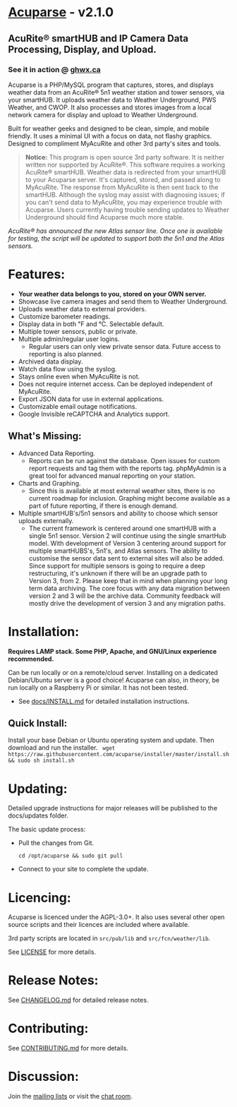 # [Acuparse](http://www.acuparse.com) - v2.1.0
## AcuRite®‎ smartHUB and IP Camera Data Processing, Display, and Upload.
### See it in action @ [ghwx.ca](http://www.ghwx.ca)

Acuparse is a PHP/MySQL program that captures, stores, and displays weather data from an AcuRite®‎ 5n1 weather station and tower sensors, via your smartHUB. It uploads weather data to Weather Underground, PWS Weather, and CWOP. It also processes and stores images from a local network camera for display and upload to Weather Underground.

Built for weather geeks and designed to be clean, simple, and mobile friendly. It uses a minimal UI with a focus on data, not flashy graphics. Designed to compliment MyAcuRite and other 3rd party's sites and tools. 

> **Notice:** This program is open source 3rd party software. It is neither written nor supported by AcuRite®‎. This software requires a working AcuRite®‎ smartHUB. Weather data is redirected from your smartHUB to your Acuparse server. It's captured, stored, and passed along to MyAcuRite.
The response from MyAcuRite is then sent back to the smartHUB. Although the syslog may assist with diagnosing issues; if you can't send data to MyAcuRite, you may experience trouble with Acuparse.
Users currently having trouble sending updates to Weather Underground should find Acuparse much more stable.

*AcuRite®‎ has announced the new Atlas sensor line. Once one is available for testing, the script will be updated to support both the 5n1 and the Atlas sensors.*

# Features:
* **Your weather data belongs to you, stored on your OWN server.**
* Showcase live camera images and send them to Weather Underground.
* Uploads weather data to external providers.
* Customize barometer readings.
* Display data in both &#8457; and &#8451;. Selectable default.
* Multiple tower sensors, public or private.
* Multiple admin/regular user logins.
    * Regular users can only view private sensor data. Future access to reporting is also planned.
* Archived data display.
* Watch data flow using the syslog.
* Stays online even when MyAcuRite is not.
* Does not require internet access. Can be deployed independent of MyAcuRite.
* Export JSON data for use in external applications.
* Customizable email outage notifications.
* Google Invisible reCAPTCHA and Analytics support.

## What's Missing:
* Advanced Data Reporting.
    * Reports can be run against the database. Open issues for custom report requests and tag them with the reports tag. phpMyAdmin is a great tool for advanced manual reporting on your station.
* Charts and Graphing.
    * Since this is available at most external weather sites, there is no current roadmap for inclusion. Graphing might become available as a part of future reporting, if there is enough demand.
* Multiple smartHUB's/5n1 sensors and ability to choose which sensor uploads externally.
    * The current framework is centered around one smartHUB with a single 5n1 sensor.
    Version 2 will continue using the single smartHub model. With development of Version 3 centering around support for multiple smartHUBS's, 5n1's, and Atlas sensors. 
    The ability to customise the sensor data sent to external sites will also be added. Since support for multiple sensors is going to require a deep restructuring, it's unknown if there will be an upgrade path to Version 3, from 2.
    Please keep that in mind when planning your long term data archiving. The core focus with any data migration between version 2 and 3 will be the archive data. Community feedback will mostly drive the development of version 3 and any migration paths.

# Installation:
**Requires LAMP stack. Some PHP, Apache, and GNU/Linux experience recommended.**

Can be run locally or on a remote/cloud server. Installing on a dedicated Debian/Ubuntu server is a good choice!
Acuparse can also, in theory, be run locally on a Raspberry Pi or similar. It has not been tested.

* See [docs/INSTALL.md](docs/INSTALL.md) for detailed installation instructions.

## Quick Install:
Install your base Debian or Ubuntu operating system and update. Then download and run the installer.
``` wget https://raw.githubusercontent.com/acuparse/installer/master/install.sh && sudo sh install.sh```

# Updating:
Detailed upgrade instructions for major releases will be published to the docs/updates folder.

The basic update process:

* Pull the changes from Git.

    ``` cd /opt/acuparse && sudo git pull ```
* Connect to your site to complete the update.

# Licencing:
Acuparse is licenced under the AGPL-3.0+. It also uses several other open source scripts and their licences are included where available.

3rd party scripts are located in `src/pub/lib` and `src/fcn/weather/lib`.

See [LICENSE](LICENSE) for more details.

# Release Notes:

See [CHANGELOG.md](CHANGELOG.md) for detailed release notes.

# Contributing:

See [CONTRIBUTING.md](CONTRIBUTING.md) for more details.

# Discussion:
Join the [mailing lists](https://lists.acuparse.com) or visit the [chat room](https://chat.acuparse.com).

